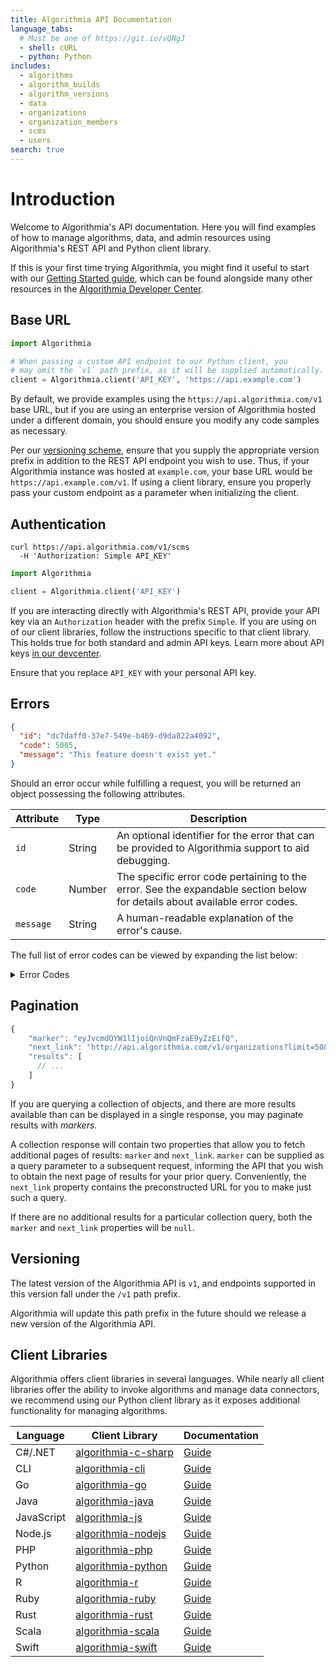 ```yaml
---
title: Algorithmia API Documentation
language_tabs:
  # Must be one of https://git.io/vQNgJ
  - shell: cURL
  - python: Python
includes:
  - algorithms
  - algorithm_builds
  - algorithm_versions
  - data
  - organizations
  - organization_members
  - scms
  - users 
search: true
---
```

# Introduction

Welcome to Algorithmia's API documentation. Here you will find examples of how to manage algorithms, data, and admin resources using Algorithmia's REST API and Python client library.

If this is your first time trying Algorithmia, you might find it useful to start with our [Getting Started guide](/getting-started), which can be found alongside many other resources in the [Algorithmia Developer Center](/developers).

## Base URL

```python
import Algorithmia

# When passing a custom API endpoint to our Python client, you 
# may omit the `v1` path prefix, as it will be supplied automatically.
client = Algorithmia.client('API_KEY', 'https://api.example.com')
```

By default, we provide examples using the `https://api.algorithmia.com/v1` base URL, but if you are using an enterprise version of Algorithmia hosted under a different domain, you should ensure you modify any code samples as necessary.

Per our [versioning scheme](#versioning), ensure that you supply the appropriate version prefix in addition to the REST API endpoint you wish to use. Thus, if your Algorithmia instance was hosted at `example.com`, your base URL would be `https://api.example.com/v1`. If using a client library, ensure you properly pass your custom endpoint as a parameter when initializing the client.

## Authentication

```shell
curl https://api.algorithmia.com/v1/scms
  -H 'Authorization: Simple API_KEY'
```

```python
import Algorithmia

client = Algorithmia.client('API_KEY')
```


If you are interacting directly with Algorithmia's REST API, provide your API key via an `Authorization` header with the prefix `Simple`. If you are using on of our client libraries, follow the instructions specific to that client library. This holds true for both standard and admin API keys. Learn more about API keys [in our devcenter](/developers/platform/customizing-api-keys).

<aside class="notice">
Ensure that you replace <code>API_KEY</code> with your personal API key.
</aside>

## Errors

```json
{
  "id": "dc7daff0-37e7-549e-b469-d9da822a4092",
  "code": 5005,
  "message": "This feature doesn't exist yet."
}
```

Should an error occur while fulfilling a request, you will be returned an object possessing the following attributes. 

|Attribute|Type|Description|
|-|-|-|
|`id`|String|An optional identifier for the error that can be provided to Algorithmia support to aid debugging.|
|`code`|Number|The specific error code pertaining to the error. See the expandable section below for details about available error codes.|
|`message`|String|A human-readable explanation of the error's cause.|

The full list of error codes can be viewed by expanding the list below:

<details>
  <summary>Error Codes</summary>
  <table>
    <thead>
      <tr>
        <th>Code</th>
        <th>Description</th>
      </tr>
    </thead>
    <tbody>
      <tr><td>1000</td><td>The requested algorithm was not found.</td></tr>
      <tr><td>1001</td><td>An algorithm with the requested name does not exist.</td></tr>
      <tr><td>1002</td><td>An algorithm with the requested name already exists.</td></tr>
      <tr><td>1003</td><td>The package set does not exist.</td></tr>
      <tr><td>1004</td><td>The package set build doest not exist.</td></tr>
      <tr><td>1005</td><td>The package does not exist.</td></tr>
      <tr><td>1006</td><td>Unable to update package set.</td></tr>
      <tr><td>1007</td><td>Version already published. Please compile your algorithm.</td></tr>
      <tr><td>1008</td><td>Failed to create algorithm on backing SCM.</td></tr>
      <tr><td>1009</td><td>An algorithm with the requested ID does not exist.</td></tr>
      <tr><td>2001</td><td>Caller is not authorized to perform the operation.</td></tr>
      <tr><td>2002</td><td>Unknown or invalid API key.</td></tr>
      <tr><td>2011</td><td>A package with that name already exists.</td></tr>
      <tr><td>2012</td><td>Invalid build status.</td></tr>
      <tr><td>2013</td><td>Invalid JSON.</td></tr>
      <tr><td>2014</td><td>Invalid build image.</td></tr>
      <tr><td>2015</td><td>Invalid request.</td></tr>
      <tr><td>2016</td><td>Invalid JSON for package set contents.</td></tr>
      <tr><td>2017</td><td>The status is invalid or the operation is not valid for a package set with its status.</td></tr>
      <tr><td>2018</td><td>Request body is invalid, missing field: 'owner'.</td></tr>
      <tr><td>3000</td><td>The requested user was not found.</td></tr>
      <tr><td>3001</td><td>Malformed user JSON in request.</td></tr>
      <tr><td>3003</td><td>The username is already taken.</td></tr>
      <tr><td>3004</td><td>The email address is already taken by a different username.</td></tr>
      <tr><td>3005</td><td>Not all required fields have been provided.</td></tr>
      <tr><td>3007</td><td>The username in the request body does not match the username in the request path.</td></tr>
      <tr><td>3008</td><td>Updating the email of a user is not allowed.</td></tr>
      <tr><td>3009</td><td>Invalid sign-up form.</td></tr>
      <tr><td>3010</td><td>Invalid JSON to create a package.</td></tr>
      <tr><td>3100</td><td>The requested organization was not found.</td></tr>
      <tr><td>3101</td><td>An organization already exists with this name.</td></tr>
      <tr><td>3102</td><td>Unable to remove the last owner of an organization.</td></tr>
      <tr><td>3104</td><td>Failed to reserve an organization user while adding an organization.</td></tr>
      <tr><td>3103</td><td>Malformed organization JSON in request.</td></tr>
      <tr><td>3105</td><td>Favicon cannot exceed maximum size.</td></tr>
      <tr><td>3106</td><td>Invalid file to upload.</td></tr>
      <tr><td>3107</td><td>Logo cannot exceed maximum size.</td></tr>
      <tr><td>4001</td><td>The request algorithm language is not known.</td></tr>
      <tr><td>4002</td><td>The requested algorithm language does not support this feature.</td></tr>
      <tr><td>4003</td><td>Malformed package set JSON in request.</td></tr>
      <tr><td>4004</td><td>The requested machine type is not supported.</td></tr>
      <tr><td>4005</td><td>A package set with the requested name already exists.</td></tr>
      <tr><td>4006</td><td>A package set with the requested name does not exist.</td></tr>
      <tr><td>4007</td><td>The package set contents contain duplicate items.</td></tr>
      <tr><td>4008</td><td>The SCM OAuth token was not found.</td></tr>
      <tr><td>4009</td><td>The SCM configuration was not found.</td></tr>
      <tr><td>4010</td><td>Required parameter start_date or end_date is missing.</td></tr>
      <tr><td>4011</td><td>Only algorithms backed with the internal SCM can modify code through Algorithmia APIs.</td></tr>
      <tr><td>4012</td><td>Internal SCM does not support webhooks.</td></tr>
      <tr><td>4020</td><td>The provided SCM configuration is invalid.</td></tr>
      <tr><td>4021</td><td>Malformed update SCM payload.</td></tr>
      <tr><td>4040</td><td>Unable to delete SCM configuration.</td></tr>
      <tr><td>4041</td><td>Unable to perform specified action on the default SCM.</td></tr>
      <tr><td>4042</td><td>Unable to perform specified action on a disabled SCM.</td></tr>
      <tr><td>4043</td><td>Unable to delete SCM configuration in use.</td></tr>
      <tr><td>4044</td><td>Duplicate SCM exists that has the same id or matches provider, OAuth client ID, and web URL.</td></tr>
      <tr><td>4045</td><td>Unable to modify the referenced SCM configuration.</td></tr>
      <tr><td>4050</td><td>Unable to start OAuth flow.</td></tr>
      <tr><td>4051</td><td>Unable to finish OAuth flow.</td></tr>
      <tr><td>4070</td><td>Webhook payload malformed.</td></tr>
      <tr><td>4080</td><td>SCM provider is not authorized.</td></tr>
      <tr><td>4084</td><td>Failed communicating with SCM.</td></tr>
      <tr><td>5001</td><td>There was an internal error.</td></tr>
      <tr><td>5002</td><td>Invalid marker used.</td></tr>
      <tr><td>5003</td><td>Limit must be between 1 and the system-configured page size limit.</td></tr>
      <tr><td>5004</td><td>Requested configuration entry could not be found.</td></tr>
      <tr><td>5005</td><td>Feature not implemented.</td></tr>
      <tr><td>6001</td><td>The request is invalid.</td></tr>
      <tr><td>7000</td><td>Request ID was not found.</td></tr>
    </tbody>
  </table>
</details>

## Pagination

```js
{
    "marker": "eyJvcmdOYW1lIjoiQnVnQmFzaE9yZzEifQ",
    "next_link": "http://api.algorithmia.com/v1/organizations?limit=50&marker=eyJvcmdOYW1lIjoiQnVnQmFzaE9yZzEifQ",
    "results": [
      // ...
    ]
}
```

If you are querying a collection of objects, and there are more results available than can be displayed in a single response, you may paginate results with *markers*.

A collection response will contain two properties that allow you to fetch additional pages of results: `marker` and `next_link`. `marker` can be supplied as a query parameter to a subsequent request, informing the API that you wish to obtain the next page of results for your prior query. Conveniently, the `next_link` property contains the preconstructed URL for you to make just such a query.

If there are no additional results for a particular collection query, both the `marker` and `next_link` properties will be `null`.

## Versioning

The latest version of the Algorithmia API is `v1`, and endpoints supported in this version fall under the `/v1` path prefix.

Algorithmia will update this path prefix in the future should we release a new version of the Algorithmia API.

## Client Libraries

Algorithmia offers client libraries in several languages. While nearly all client libraries offer the ability to invoke algorithms and manage data connectors, we recommend using our Python client library as it exposes additional functionality for managing algorithms.

|Language|Client Library|Documentation|
|-|-|-|
|C#/.NET|[algorithmia-c-sharp](https://github.com/algorithmiaio/algorithmia-c-sharp)|[Guide](/developers/clients/c_sharp_net)|
|CLI|[algorithmia-cli](https://github.com/algorithmiaio/algorithmia-cli)|[Guide](/developers/clients/cli)|
|Go|[algorithmia-go](https://github.com/algorithmiaio/algorithmia-go)|[Guide](/developers/clients/go)|
|Java|[algorithmia-java](https://github.com/algorithmiaio/algorithmia-java)|[Guide](/developers/clients/java)|
|JavaScript|[algorithmia-js](https://github.com/algorithmiaio/algorithmia-js)|[Guide](/developers/clients/javascript)|
|Node.js|[algorithmia-nodejs](https://github.com/algorithmiaio/algorithmia-nodejs)|[Guide](/developers/clients/node)|
|PHP|[algorithmia-php](https://github.com/algorithmiaio/algorithmia-php)|[Guide](/developers/clients/php)|
|Python|[algorithmia-python](https://github.com/algorithmiaio/algorithmia-python)|[Guide](/developers/clients/python)|
|R|[algorithmia-r](https://github.com/algorithmiaio/algorithmia-r)|[Guide](/developers/clients/r)|
|Ruby|[algorithmia-ruby](https://github.com/algorithmiaio/algorithmia-ruby)|[Guide](/developers/clients/ruby)|
|Rust|[algorithmia-rust](https://github.com/algorithmiaio/algorithmia-rust)|[Guide](/developers/clients/rust)|
|Scala|[algorithmia-scala](https://github.com/algorithmiaio/algorithmia-scala)|[Guide](/developers/clients/scala)|
|Swift|[algorithmia-swift](https://github.com/algorithmiaio/algorithmia-swift)|[Guide](/developers/clients/swift)|

